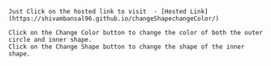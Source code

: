     Just Click on the hosted link to visit  - [Hosted Link](https://shivambansal96.github.io/changeShapechangeColor/)

    Click on the Change Color button to change the color of both the outer circle and inner shape.
    Click on the Change Shape button to change the shape of the inner shape.
